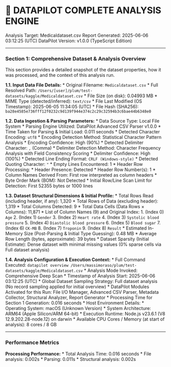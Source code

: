 🤖 DATAPILOT COMPLETE ANALYSIS ENGINE
======================================
Analysis Target: Medicaldataset.csv
Report Generated: 2025-06-06 03:12:25 (UTC)
DataPilot Version: v1.0.0 (TypeScript Edition)

---
### Section 1: Comprehensive Dataset & Analysis Overview
This section provides a detailed snapshot of the dataset properties, how it was processed, and the context of this analysis run.

**1.1. Input Data File Details:**
    * Original Filename: `Medicaldataset.csv`
    * Full Resolved Path: `/Users/[user]/plum/test-datasets/kaggle/Medicaldataset.csv`
    * File Size (on disk): 0.04993 MB
    * MIME Type (detected/inferred): `text/csv`
    * File Last Modified (OS Timestamp): 2025-06-05 11:34:05 (UTC)
    * File Hash (SHA256): `ba28e4585e736fff12f0232c9d139f944e374c2c29c32594b3c6bae44b6348e0`

**1.2. Data Ingestion & Parsing Parameters:**
    * Data Source Type: Local File System
    * Parsing Engine Utilized: DataPilot Advanced CSV Parser v1.0.0
    * Time Taken for Parsing & Initial Load: 0.011 seconds
    * Detected Character Encoding: `utf8`
        * Encoding Detection Method: Statistical Character Pattern Analysis
        * Encoding Confidence: High (90%)
    * Detected Delimiter Character: `,` (Comma)
        * Delimiter Detection Method: Character Frequency Analysis with Field Consistency Scoring
        * Delimiter Confidence: High (100%)
    * Detected Line Ending Format: `CRLF (Windows-style)`
    * Detected Quoting Character: `"`
        * Empty Lines Encountered: 1
    * Header Row Processing:
        * Header Presence: Detected
        * Header Row Number(s): 1
        * Column Names Derived From: First row interpreted as column headers
    * Byte Order Mark (BOM): Not Detected
    * Initial Row/Line Scan Limit for Detection: First 52355 bytes or 1000 lines

**1.3. Dataset Structural Dimensions & Initial Profile:**
    * Total Rows Read (including header, if any): 1,320
    * Total Rows of Data (excluding header): 1,319
    * Total Columns Detected: 9
    * Total Data Cells (Data Rows × Columns): 11,871
    * List of Column Names (9) and Original Index:
        1.  (Index 0) `Age`
        2.  (Index 1) `Gender`
        3.  (Index 2) `Heart rate`
        4.  (Index 3) `Systolic blood pressure`
        5.  (Index 4) `Diastolic blood pressure`
        6.  (Index 5) `Blood sugar`
        7.  (Index 6) `CK-MB`
        8.  (Index 7) `Troponin`
        9.  (Index 8) `Result`
    * Estimated In-Memory Size (Post-Parsing & Initial Type Guessing): 0.48 MB
    * Average Row Length (bytes, approximate): 39 bytes
    * Dataset Sparsity (Initial Estimate): Dense dataset with minimal missing values (0% sparse cells via Full dataset analysis)

**1.4. Analysis Configuration & Execution Context:**
    * Full Command Executed: `datapilot overview /Users/massimoraso/plum/test-datasets/kaggle/Medicaldataset.csv`
    * Analysis Mode Invoked: Comprehensive Deep Scan
    * Timestamp of Analysis Start: 2025-06-06 03:12:25 (UTC)
    * Global Dataset Sampling Strategy: Full dataset analysis (No record sampling applied for initial overview)
    * DataPilot Modules Activated for this Run: File I/O Manager, Advanced CSV Parser, Metadata Collector, Structural Analyzer, Report Generator
    * Processing Time for Section 1 Generation: 0.016 seconds
    * Host Environment Details:
        * Operating System: macOS (Unknown Version)
        * System Architecture: ARM64 (Apple Silicon/ARM 64-bit)
        * Execution Runtime: Node.js v23.6.1 (V8 12.9.202.28-node.12) on darwin
        * Available CPU Cores / Memory (at start of analysis): 8 cores / 8 GB

---
### Performance Metrics

**Processing Performance:**
    * Total Analysis Time: 0.016 seconds
    * File analysis: 0.002s
    * Parsing: 0.011s
    * Structural analysis: 0.002s